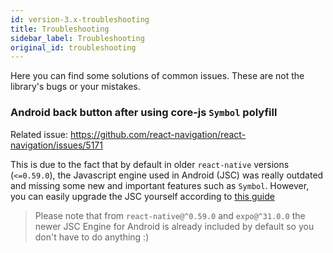 ```yaml
---
id: version-3.x-troubleshooting
title: Troubleshooting
sidebar_label: Troubleshooting
original_id: troubleshooting
---
```


Here you can find some solutions of common issues. These are not the library's bugs or your mistakes.

### Android back button after using core-js `Symbol` polyfill

Related issue: https://github.com/react-navigation/react-navigation/issues/5171

This is due to the fact that by default in older `react-native` versions (`<=0.59.0`), the Javascript engine used in Android (JSC) was really outdated and missing some new and important features such as `Symbol`. However, you can easily upgrade the JSC yourself according to [this guide](https://github.com/react-community/jsc-android-buildscripts)

> Please note that from `react-native@^0.59.0` and `expo@^31.0.0` the newer JSC Engine for Android is already included by default so you don't have to do anything :)